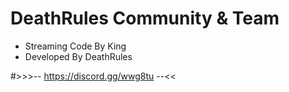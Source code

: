 # DeathRules Community & Team

- Streaming Code By King 
- Developed By DeathRules 

#>>>-- https://discord.gg/wwg8tu --<<